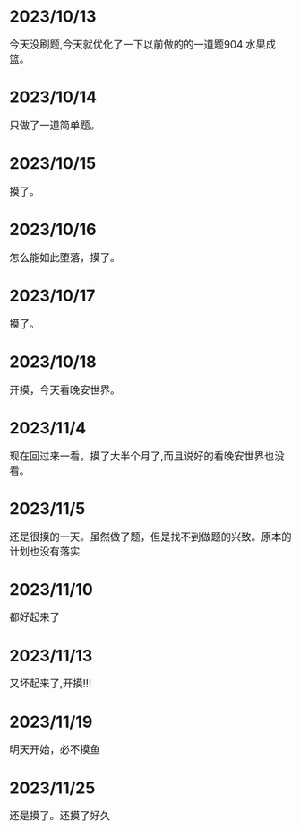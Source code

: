 # 2023/10/13  
<font size=4>今天没刷题,今天就优化了一下以前做的的一道题904.水果成篮。  </font>
# 2023/10/14  
<font size=4>只做了一道简单题。  </font>
# 2023/10/15  
<font size=4>摸了。  </font>
# 2023/10/16  
 <font size=4>怎么能如此堕落，摸了。 </font> 
# 2023/10/17  
 <font size=4>摸了。  </font>
# 2023/10/18 
 <font size=4>开摸，今天看晚安世界。  </font>
# 2023/11/4  
 <font size=4>现在回过来一看，摸了大半个月了,而且说好的看晚安世界也没看。  </font>
# 2023/11/5  
 <font size=4>还是很摸的一天。虽然做了题，但是找不到做题的兴致。原本的计划也没有落实</font>
# 2023/11/10  
 <font size=4>都好起来了</font>
# 2023/11/13
<font size=4>又坏起来了,开摸!!!</font>
# 2023/11/19
<font size=4>明天开始，必不摸鱼</font>
# 2023/11/25
<font size=4>还是摸了。还摸了好久</font>